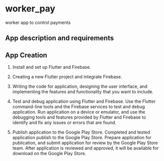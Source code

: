 # worker_pay

worker app to control payments

## App description and requirements

## App Creation

1. Install and set up Flutter and Firebase.

2. Creating a new Flutter project and integrate Firebase.

3. Writing the code for application, designing the user interface, and implementing the features and functionality that you want to include.

4. Test and debug application using Flutter and Firebase. Use the Flutter command-line tools and the Firebase services to test and debug application. Run application on a device or emulator, and use the debugging tools and features provided by Flutter and Firebase to identify and fix any issues or errors that are found.

5. Publish application to the Google Play Store. Completed and tested application publish to the Google Play Store. Prepare application for publication, and submit application for review by the Google Play Store team. After application is reviewed and approved, it will be available for download on the Google Play Store.
